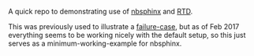 A quick repo to demonstrating use of
[nbsphinx](https://github.com/spatialaudio/nbsphinx) and
[RTD](https://nbsphinx-rtd-test.readthedocs.io/).


This was previously used to illustrate a
[failure-case](https://github.com/spatialaudio/nbsphinx/issues/64),
but as of Feb 2017 everything seems to be working nicely with the default setup,
so this just serves as a minimum-working-example for nbsphinx.


